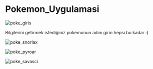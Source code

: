 # Pokemon_Uygulamasi

![poke_giris](https://github.com/user-attachments/assets/b7beb60a-4840-440d-b26d-97adc47ea3f2)


Bilgilerini getirmek istediğiniz pokemonun adını girin hepsi bu kadar :)

![poke_snorlax](https://github.com/user-attachments/assets/a1111b6b-0556-4222-8f09-a0bc17dae94b)

![poke_pyroar](https://github.com/user-attachments/assets/7f62ddb7-55c4-4015-9592-dfece1486b42)

![poke_savasci](https://github.com/user-attachments/assets/36259c22-aaee-4c5c-8d2b-a1da938cb4e4)
